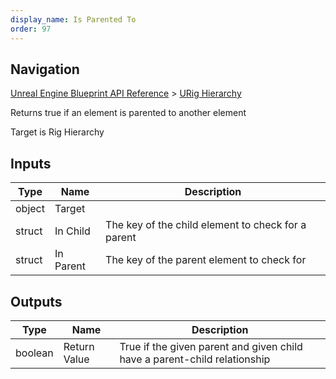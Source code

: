 ```yaml
---
display_name: Is Parented To
order: 97
---
```

## Navigation

[Unreal Engine Blueprint API Reference](https://dev.epicgames.com/documentation/en-us/unreal-engine/BlueprintAPI) > [URig Hierarchy](https://dev.epicgames.com/documentation/en-us/unreal-engine/BlueprintAPI/URigHierarchy)

Returns true if an element is parented to another element

Target is Rig Hierarchy

## Inputs

| Type | Name | Description |
| --- | --- | --- |
| object | Target |  |
| struct | In Child | The key of the child element to check for a parent |
| struct | In Parent | The key of the parent element to check for |

## Outputs

| Type | Name | Description |
| --- | --- | --- |
| boolean | Return Value | True if the given parent and given child have a parent-child relationship |
